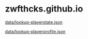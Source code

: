 # zwfthcks.github.io

[data/lookup-playerstate.json](data/lookup-playerstate.json)

[data/lookup-playerprofile.json](data/lookup-playerprofile.json)
